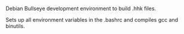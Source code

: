 Debian Bullseye development environment to build .hhk files.

Sets up all environment variables in the .bashrc and compiles gcc and binutils.
